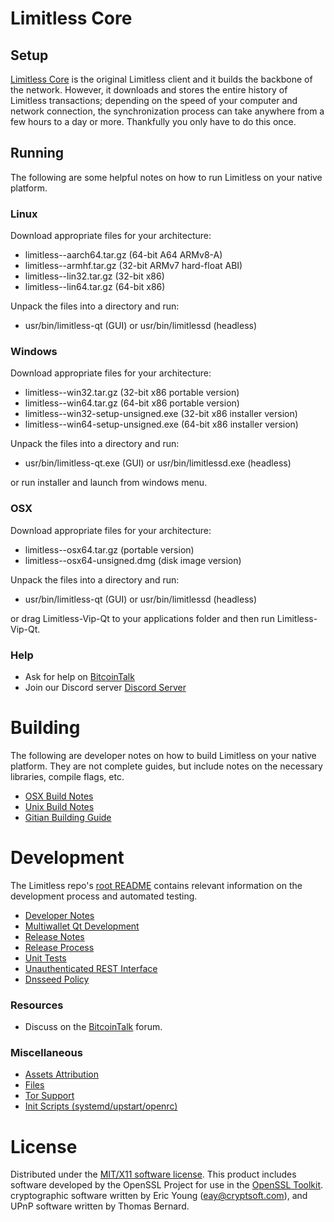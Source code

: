 # Limitless Core

## Setup

[Limitless Core](http://limitlessvip.co.za) is the original Limitless client and it builds the backbone of the network. However, it downloads and stores the entire history of Limitless transactions; depending on the speed of your computer and network connection, the synchronization process can take anywhere from a few hours to a day or more. Thankfully you only have to do this once.

## Running

The following are some helpful notes on how to run Limitless on your native platform.

### Linux

Download appropriate files for your architecture:

* limitless-<version>-aarch64.tar.gz (64-bit A64 ARMv8-A)
* limitless-<version>-armhf.tar.gz (32-bit ARMv7 hard-float ABI)
* limitless-<version>-lin32.tar.gz (32-bit x86)
* limitless-<version>-lin64.tar.gz (64-bit x86)

Unpack the files into a directory and run:

* usr/bin/limitless-qt (GUI) or usr/bin/limitlessd (headless)

### Windows

Download appropriate files for your architecture:

* limitless-<version>-win32.tar.gz (32-bit x86 portable version)
* limitless-<version>-win64.tar.gz (64-bit x86 portable version)
* limitless-<version>-win32-setup-unsigned.exe (32-bit x86 installer version)
* limitless-<version>-win64-setup-unsigned.exe (64-bit x86 installer version)

Unpack the files into a directory and run:

* usr/bin/limitless-qt.exe (GUI) or usr/bin/limitlessd.exe (headless)

or run installer and launch from windows menu.

### OSX

Download appropriate files for your architecture:

* limitless-<version>-osx64.tar.gz (portable version)
* limitless-<version>-osx64-unsigned.dmg (disk image version)

Unpack the files into a directory and run:

* usr/bin/limitless-qt (GUI) or usr/bin/limitlessd (headless)

or drag Limitless-Vip-Qt to your applications folder and then run Limitless-Vip-Qt.

### Help

* Ask for help on [BitcoinTalk](https://bitcointalk.org/index.php?topic=437695)
* Join our Discord server [Discord Server](https://discord.gg/3c8SpxK)

# Building

The following are developer notes on how to build Limitless on your native platform. They are not complete guides, but include notes on the necessary libraries, compile flags, etc.

* [OSX Build Notes](build-osx.md)
* [Unix Build Notes](build-unix.md)
* [Gitian Building Guide](gitian-building.md)

# Development

The Limitless repo's [root README](https://github.com/Limitless-VIP/Limitless/blob/master/README.md) contains relevant information on the development process and automated testing.

* [Developer Notes](developer-notes.md)
* [Multiwallet Qt Development](multiwallet-qt.md)
* [Release Notes](release-notes.md)
* [Release Process](release-process.md)
* [Unit Tests](unit-tests.md)
* [Unauthenticated REST Interface](REST-interface.md)
* [Dnsseed Policy](dnsseed-policy.md)

### Resources

* Discuss on the [BitcoinTalk](https://bitcointalk.org/index.php?topic=437695) forum.

### Miscellaneous

* [Assets Attribution](assets-attribution.md)
* [Files](files.md)
* [Tor Support](tor.md)
* [Init Scripts (systemd/upstart/openrc)](init.md)

# License

Distributed under the [MIT/X11 software license](http://www.opensource.org/licenses/mit-license.php).
This product includes software developed by the OpenSSL Project for use in the [OpenSSL Toolkit](https://www.openssl.org/).
cryptographic software written by Eric Young ([eay@cryptsoft.com](mailto:eay@cryptsoft.com)), and UPnP software written by Thomas Bernard.
